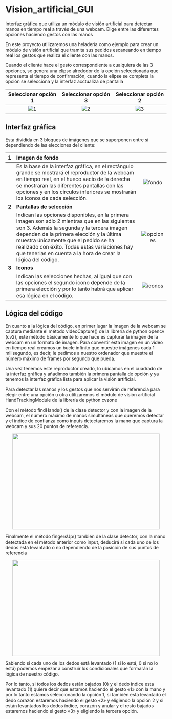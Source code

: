 # Vision_artificial_GUI

Interfaz gráfica que utiliza un módulo de visión artificial para detectar manos en tiempo real a través de una webcam. Elige entre las diferentes opciones haciendo gestos con las manos

En este proyecto utilizaremos una heladería como ejemplo para crear un módulo de visión artificial que tramita sus pedidos escaneando en tiempo real los gestos que realiza el cliente con las manos. 

Cuando el cliente hace el gesto correspondiente a cualquiera de las 3 opciones, se genera una elipse alrededor de la opción seleccionada que representa el tiempo de confirmación, cuando la elipse se completa la opción se selecciona y la interfaz acctualiza de pantalla


|Seleccionar opción 1|Seleccionar opción 3|Seleccionar opción 2|
|:-:|:-:|:-:|
|![1](https://user-images.githubusercontent.com/110389988/208942986-de25bd39-d359-4a23-9de7-ec9817d74ae0.jpg)|![2](https://user-images.githubusercontent.com/110389988/208947377-623e692f-b42a-4707-90db-5b5ccb952883.jpg)|![3](https://user-images.githubusercontent.com/110389988/208947492-e1441fab-5615-4efe-9c72-8ca6b2a93c81.jpg)|

## Interfaz gráfica

Esta dividida en 3 bloques de imágenes que se superponen entre sí dependiendo de las elecciones del cliente:

|**1**| **Imagen de fondo** ||
|-|:-|:-:|
||Es la base de la interfaz gráfica, en el rectángulo grande se mostrará el reproductor de la webcam en tiempo real, en el hueco vacío de la derecha se mostraran las diferentes pantallas con las opciones y en los círculos inferiores se mostrarán los iconos de cada selección.|![fondo](https://user-images.githubusercontent.com/110389988/208949976-cd94fb0b-7165-44db-91c3-d0e642a3e7e4.png)|
|**2**| **Pantallas de selección** ||
|| Indican las opciones disponibles, en la primera imagen son sólo 2 mientras que en las siguientes son 3. Además la segunda y la tercera imagen dependen de la primera elección y la última muestra únicamente que el pedido se ha realizado con éxito. Todas estas variaciones hay que tenerlas en cuenta a la hora de crear la lógica del código.|![opciones](https://user-images.githubusercontent.com/110389988/208950867-2b4c5fb4-037f-4a77-8fae-23c8e4fcef6e.png)|
|**3**|**Iconos**| |
||Indican las selecciones hechas, al igual que con las opciones el segundo icono depende de la primera elección y por lo tanto habrá que aplicar esa lógica en el código.|![iconos](https://user-images.githubusercontent.com/110389988/208953482-d472cde4-f8c4-4f6e-a112-093322794e84.png)|


## Lógica del código

En cuanto a la lógica del código, en primer lugar la imagen de la webcam se captura mediante el método videoCapture() de la librería de python opencv (cv2), este método básicamente lo que hace es capturar la imagen de la webcam en un formato de imagen. Para convertir esta imagen en un vídeo en tiempo real creamos un bucle infinito que muestre imágenes cada 1 milisegundo, es decir, le pedimos a nuestro ordenador que muestre el número máximo de frames por segundo que pueda. 

Una vez tenemos este reproductor creado, lo ubicamos en el cuadrado de la interfaz gráfica y añadimos también la primera pantalla de opción y ya tenemos la interfaz gráfica lista para aplicar la visión artificial.

Para detectar las manos y los gestos que nos servirán de referencia para elegir entre una opción u otra utilizaremos el módulo de visión artificial HandTrackingModule de la librería de python cvzone

Con el método findHands() de la clase detector y con la imagen de la webcam, el número máximo de manos simultáneas que queremos detectar y el índice de confianza como inputs detectaremos la mano que captura la webcam y sus 20 puntos de referencia. 

<p align="center">
  <img width="460" height="300" src="https://alejandromora.es/wp-content/uploads/2022/12/Mano.jpg/460/300">
</p>

Finalmente el método fingersUp() también de la clase detector, con la mano detectada en el método anterior como input, deducirá si cada uno de los dedos está levantado o no dependiendo de la posición de sus puntos de referencia

<p align="center">
  <img width="460" height="300" src="https://alejandromora.es/wp-content/uploads/2022/12/puntos-de-referencia.png/460/300">
</p>

Sabiendo si cada uno de los dedos está levantado (1 si lo está, 0 si no lo está) podemos empezar a construir los condicionales que formarán la lógica de nuestro código.

Por lo tanto, si todos los dedos están bajados (0) y el dedo índice esta levantado (1) quiere decir que estamos haciendo el gesto «1» con la mano y por lo tanto estamos seleccionando la opción 1, si también esta levantado el dedo corazón estaremos haciendo el gesto «2» y eligiendo la opción 2 y si están levantados los dedos índice, corazón y anular y el resto bajados estaremos haciendo el gesto «3» y eligiendo la tercera opción.
